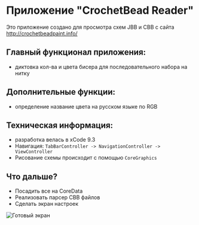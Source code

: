 # Приложение "CrochetBead Reader"

Это приложение создано для просмотра схем JBB и CBB с сайта http://crochetbeadpaint.info/

## Главный функционал приложения:
- диктовка кол-ва и цвета бисера для последовательного набора на нитку

## Дополнительные функции:
- определение название цвета на русском языке по RGB

## Техническая информация:
- разработка велась в xCode 9.3
- Навигация: `TabBarController -> NavigationController -> ViewController`
- Рисование схемы происходит с помощью `CoreGraphics`

## Что дальше?
- Посадить все на CoreData
- Реализовать парсер CBB файлов
- Сделать экран настроек

![Готовый экран](https://github.com/alexfilimon/JBBapp/blob/master/info/images/screen1.png)
